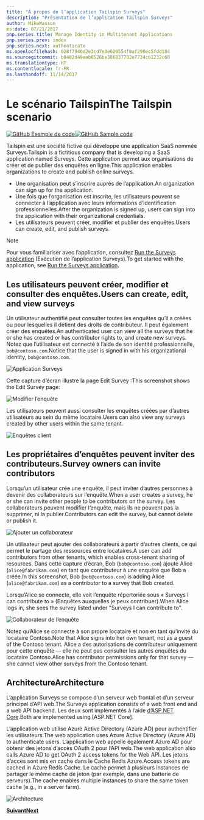 ```yaml
---
title: "À propos de l’application Tailspin Surveys"
description: "Présentation de l’application Tailspin Surveys"
author: MikeWasson
ms:date: 07/21/2017
pnp.series.title: Manage Identity in Multitenant Applications
pnp.series.prev: index
pnp.series.next: authenticate
ms.openlocfilehash: 028f7940d2e3cd7e8e629554f8af290ec5fdd184
ms.sourcegitcommit: b0482d49aab0526be386837702e7724c61232c60
ms.translationtype: HT
ms.contentlocale: fr-FR
ms.lasthandoff: 11/14/2017
---
```

# <a name="the-tailspin-scenario"></a><span data-ttu-id="8c6da-103">Le scénario Tailspin</span><span class="sxs-lookup"><span data-stu-id="8c6da-103">The Tailspin scenario</span></span>

<span data-ttu-id="8c6da-104">[![GitHub](../_images/github.png) Exemple de code][sample application]</span><span class="sxs-lookup"><span data-stu-id="8c6da-104">[![GitHub](../_images/github.png) Sample code][sample application]</span></span>

<span data-ttu-id="8c6da-105">Tailspin est une société fictive qui développe une application SaaS nommée Surveys.</span><span class="sxs-lookup"><span data-stu-id="8c6da-105">Tailspin is a fictitious company that is developing a SaaS application named Surveys.</span></span> <span data-ttu-id="8c6da-106">Cette application permet aux organisations de créer et de publier des enquêtes en ligne.</span><span class="sxs-lookup"><span data-stu-id="8c6da-106">This application enables organizations to create and publish online surveys.</span></span>

* <span data-ttu-id="8c6da-107">Une organisation peut s’inscrire auprès de l’application.</span><span class="sxs-lookup"><span data-stu-id="8c6da-107">An organization can sign up for the application.</span></span>
* <span data-ttu-id="8c6da-108">Une fois que l’organisation est inscrite, les utilisateurs peuvent se connecter à l’application avec leurs informations d’identification professionnelles.</span><span class="sxs-lookup"><span data-stu-id="8c6da-108">After the organization is signed up, users can sign into the application with their organizational credentials.</span></span>
* <span data-ttu-id="8c6da-109">Les utilisateurs peuvent créer, modifier et publier des enquêtes.</span><span class="sxs-lookup"><span data-stu-id="8c6da-109">Users can create, edit, and publish surveys.</span></span>

> [!NOTE]
> <span data-ttu-id="8c6da-110">Pour vous familiariser avec l’application, consultez [Run the Surveys application] (Exécution de l’application Surveys).</span><span class="sxs-lookup"><span data-stu-id="8c6da-110">To get started with the application, see [Run the Surveys application].</span></span>
> 
> 

## <a name="users-can-create-edit-and-view-surveys"></a><span data-ttu-id="8c6da-111">Les utilisateurs peuvent créer, modifier et consulter des enquêtes.</span><span class="sxs-lookup"><span data-stu-id="8c6da-111">Users can create, edit, and view surveys</span></span>
<span data-ttu-id="8c6da-112">Un utilisateur authentifié peut consulter toutes les enquêtes qu’il a créées ou pour lesquelles il détient des droits de contributeur. Il peut également créer des enquêtes.</span><span class="sxs-lookup"><span data-stu-id="8c6da-112">An authenticated user can view all the surveys that he or she has created or has contributor rights to, and create new surveys.</span></span> <span data-ttu-id="8c6da-113">Notez que l’utilisateur est connecté à l’aide de son identité professionnelle, `bob@contoso.com`.</span><span class="sxs-lookup"><span data-stu-id="8c6da-113">Notice that the user is signed in with his organizational identity, `bob@contoso.com`.</span></span>

![Application Surveys](./images/surveys-screenshot.png)

<span data-ttu-id="8c6da-115">Cette capture d’écran illustre la page Edit Survey :</span><span class="sxs-lookup"><span data-stu-id="8c6da-115">This screenshot shows the Edit Survey page:</span></span>

![Modifier l’enquête](./images/edit-survey.png)

<span data-ttu-id="8c6da-117">Les utilisateurs peuvent aussi consulter les enquêtes créées par d’autres utilisateurs au sein du même locataire.</span><span class="sxs-lookup"><span data-stu-id="8c6da-117">Users can also view any surveys created by other users within the same tenant.</span></span>

![Enquêtes client](./images/tenant-surveys.png)

## <a name="survey-owners-can-invite-contributors"></a><span data-ttu-id="8c6da-119">Les propriétaires d’enquêtes peuvent inviter des contributeurs.</span><span class="sxs-lookup"><span data-stu-id="8c6da-119">Survey owners can invite contributors</span></span>
<span data-ttu-id="8c6da-120">Lorsqu’un utilisateur crée une enquête, il peut inviter d’autres personnes à devenir des collaborateurs sur l’enquête.</span><span class="sxs-lookup"><span data-stu-id="8c6da-120">When a user creates a survey, he or she can invite other people to be contributors on the survey.</span></span> <span data-ttu-id="8c6da-121">Les collaborateurs peuvent modifier l’enquête, mais ils ne peuvent pas la supprimer, ni la publier.</span><span class="sxs-lookup"><span data-stu-id="8c6da-121">Contributors can edit the survey, but cannot delete or publish it.</span></span>  

![Ajouter un collaborateur](./images/add-contributor.png)

<span data-ttu-id="8c6da-123">Un utilisateur peut ajouter des collaborateurs à partir d’autres clients, ce qui permet le partage des ressources entre locataires.</span><span class="sxs-lookup"><span data-stu-id="8c6da-123">A user can add contributors from other tenants, which enables cross-tenant sharing of resources.</span></span> <span data-ttu-id="8c6da-124">Dans cette capture d’écran, Bob (`bob@contoso.com`) ajoute Alice (`alice@fabrikam.com`) en tant que contributeur à une enquête que Bob a créée.</span><span class="sxs-lookup"><span data-stu-id="8c6da-124">In this screenshot, Bob (`bob@contoso.com`) is adding Alice (`alice@fabrikam.com`) as a contributor to a survey that Bob created.</span></span>

<span data-ttu-id="8c6da-125">Lorsqu’Alice se connecte, elle voit l’enquête répertoriée sous « Surveys I can contribute to » (Enquêtes auxquelles je peux contribuer).</span><span class="sxs-lookup"><span data-stu-id="8c6da-125">When Alice logs in, she sees the survey listed under "Surveys I can contribute to".</span></span>

![Collaborateur de l’enquête](./images/contributor.png)

<span data-ttu-id="8c6da-127">Notez qu’Alice se connecte à son propre locataire et non en tant qu’invité du locataire Contoso.</span><span class="sxs-lookup"><span data-stu-id="8c6da-127">Note that Alice signs into her own tenant, not as a guest of the Contoso tenant.</span></span> <span data-ttu-id="8c6da-128">Alice a des autorisations de contributeur uniquement pour cette enquête &mdash; elle ne peut pas consulter les autres enquêtes du locataire Contoso.</span><span class="sxs-lookup"><span data-stu-id="8c6da-128">Alice has contributor permissions only for that survey &mdash; she cannot view other surveys from the Contoso tenant.</span></span>

## <a name="architecture"></a><span data-ttu-id="8c6da-129">Architecture</span><span class="sxs-lookup"><span data-stu-id="8c6da-129">Architecture</span></span>
<span data-ttu-id="8c6da-130">L’application Surveys se compose d’un serveur web frontal et d’un serveur principal d’API web.</span><span class="sxs-lookup"><span data-stu-id="8c6da-130">The Surveys application consists of a web front end and a web API backend.</span></span> <span data-ttu-id="8c6da-131">Les deux sont implémentés à l’aide [d’ASP.NET Core].</span><span class="sxs-lookup"><span data-stu-id="8c6da-131">Both are implemented using [ASP.NET Core].</span></span>

<span data-ttu-id="8c6da-132">L’application web utilise Azure Active Directory (Azure AD) pour authentifier les utilisateurs.</span><span class="sxs-lookup"><span data-stu-id="8c6da-132">The web application uses Azure Active Directory (Azure AD) to authenticate users.</span></span> <span data-ttu-id="8c6da-133">L’application web appelle également Azure AD pour obtenir des jetons d’accès OAuth 2 pour l’API web.</span><span class="sxs-lookup"><span data-stu-id="8c6da-133">The web application also calls Azure AD to get OAuth 2 access tokens for the Web API.</span></span> <span data-ttu-id="8c6da-134">Les jetons d’accès sont mis en cache dans le Cache Redis Azure.</span><span class="sxs-lookup"><span data-stu-id="8c6da-134">Access tokens are cached in Azure Redis Cache.</span></span> <span data-ttu-id="8c6da-135">Le cache permet à plusieurs instances de partager le même cache de jeton (par exemple, dans une batterie de serveurs).</span><span class="sxs-lookup"><span data-stu-id="8c6da-135">The cache enables multiple instances to share the same token cache (e.g., in a server farm).</span></span>

![Architecture](./images/architecture.png)

<span data-ttu-id="8c6da-137">[**Suivant**][authentication]</span><span class="sxs-lookup"><span data-stu-id="8c6da-137">[**Next**][authentication]</span></span>

<!-- Links -->

[authentication]: authenticate.md

[Run the Surveys application]: ./run-the-app.md
[d’ASP.NET Core]: /aspnet/core
[sample application]: https://github.com/mspnp/multitenant-saas-guidance
